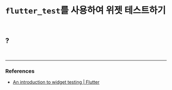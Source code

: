 # `flutter_test`를 사용하여 위젯 테스트하기

<br>

## ?

<br>

---

### References

- [An introduction to widget testing | Flutter](https://flutter.dev/docs/cookbook/testing/widget/introduction)
